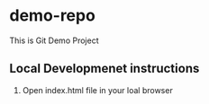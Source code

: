 # demo-repo
This is Git Demo Project

## Local Developmenet instructions

1. Open index.html file in your loal browser